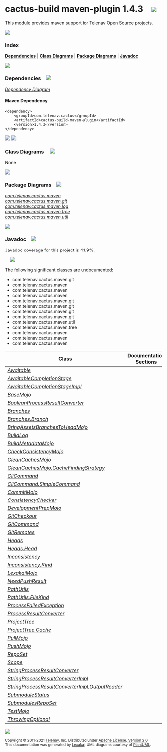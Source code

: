 [//]: # (start-user-text)



[//]: # (end-user-text)

# cactus-build maven-plugin 1.4.3 &nbsp;&nbsp; <img src="https://telenav.github.io/telenav-assets/images/icons//gears-32.png" srcset="https://telenav.github.io/telenav-assets/images/icons//gears-32-2x.png 2x"/>

This module provides maven support for Telenav Open Source projects.

<img src="https://telenav.github.io/telenav-assets/images/separators/horizontal-line-512.png" srcset="https://telenav.github.io/telenav-assets/images/separators/horizontal-line-512-2x.png 2x"/>

### Index



[**Dependencies**](#dependencies) | [**Class Diagrams**](#class-diagrams) | [**Package Diagrams**](#package-diagrams) | [**Javadoc**](#javadoc)

<img src="https://telenav.github.io/telenav-assets/images/separators/horizontal-line-512.png" srcset="https://telenav.github.io/telenav-assets/images/separators/horizontal-line-512-2x.png 2x"/>

### Dependencies <a name="dependencies"></a> &nbsp;&nbsp; <img src="https://telenav.github.io/telenav-assets/images/icons/dependencies-32.png" srcset="https://telenav.github.io/telenav-assets/images/icons/dependencies-32-2x.png 2x"/>

[*Dependency Diagram*](https://telenav.github.io/cactus-build-assets/1.4.3/lexakai/cactus-build/maven-plugin/documentation/diagrams/dependencies.svg)

#### Maven Dependency

    <dependency>
        <groupId>com.telenav.cactus</groupId>
        <artifactId>cactus-build-maven-plugin</artifactId>
        <version>1.4.3</version>
    </dependency>

<img src="https://telenav.github.io/telenav-assets/images/separators/horizontal-line-128.png" srcset="https://telenav.github.io/telenav-assets/images/separators/horizontal-line-128-2x.png 2x"/>

[//]: # (start-user-text)



[//]: # (end-user-text)

<img src="https://telenav.github.io/telenav-assets/images/separators/horizontal-line-128.png" srcset="https://telenav.github.io/telenav-assets/images/separators/horizontal-line-128-2x.png 2x"/>

### Class Diagrams <a name="class-diagrams"></a> &nbsp; &nbsp; <img src="https://telenav.github.io/telenav-assets/images/icons/diagram-40.png" srcset="https://telenav.github.io/telenav-assets/images/icons/diagram-40-2x.png 2x"/>

None

<img src="https://telenav.github.io/telenav-assets/images/separators/horizontal-line-128.png" srcset="https://telenav.github.io/telenav-assets/images/separators/horizontal-line-128-2x.png 2x"/>

### Package Diagrams <a name="package-diagrams"></a> &nbsp;&nbsp; <img src="https://telenav.github.io/telenav-assets/images/icons/box-24.png" srcset="https://telenav.github.io/telenav-assets/images/icons/box-24-2x.png 2x"/>

[*com.telenav.cactus.maven*](https://telenav.github.io/cactus-build-assets/1.4.3/lexakai/cactus-build/maven-plugin/documentation/diagrams/com.telenav.cactus.maven.svg)  
[*com.telenav.cactus.maven.git*](https://telenav.github.io/cactus-build-assets/1.4.3/lexakai/cactus-build/maven-plugin/documentation/diagrams/com.telenav.cactus.maven.git.svg)  
[*com.telenav.cactus.maven.log*](https://telenav.github.io/cactus-build-assets/1.4.3/lexakai/cactus-build/maven-plugin/documentation/diagrams/com.telenav.cactus.maven.log.svg)  
[*com.telenav.cactus.maven.tree*](https://telenav.github.io/cactus-build-assets/1.4.3/lexakai/cactus-build/maven-plugin/documentation/diagrams/com.telenav.cactus.maven.tree.svg)  
[*com.telenav.cactus.maven.util*](https://telenav.github.io/cactus-build-assets/1.4.3/lexakai/cactus-build/maven-plugin/documentation/diagrams/com.telenav.cactus.maven.util.svg)

<img src="https://telenav.github.io/telenav-assets/images/separators/horizontal-line-128.png" srcset="https://telenav.github.io/telenav-assets/images/separators/horizontal-line-128-2x.png 2x"/>

### Javadoc <a name="javadoc"></a> &nbsp;&nbsp; <img src="https://telenav.github.io/telenav-assets/images/icons/books-24.png" srcset="https://telenav.github.io/telenav-assets/images/icons/books-24-2x.png 2x"/>

Javadoc coverage for this project is 43.9%.  
  
&nbsp; &nbsp; <img src="https://telenav.github.io/telenav-assets/images/meter/meter-40-96.png" srcset="https://telenav.github.io/telenav-assets/images/meter/meter-40-96-2x.png 2x"/>


The following significant classes are undocumented:  

- com.telenav.cactus.maven.git  
- com.telenav.cactus.maven  
- com.telenav.cactus.maven  
- com.telenav.cactus.maven  
- com.telenav.cactus.maven.git  
- com.telenav.cactus.maven.git  
- com.telenav.cactus.maven.git  
- com.telenav.cactus.maven.git  
- com.telenav.cactus.maven.util  
- com.telenav.cactus.maven.tree  
- com.telenav.cactus.maven  
- com.telenav.cactus.maven  
- com.telenav.cactus.maven

| Class | Documentation Sections |
|---|---|
| [*Awaitable*](https://telenav.github.io/cactus-build-assets/1.4.3/javadoc/cactus-build/cactus.build.maven.plugin////////////////////////////////////////.html) |  |  
| [*AwaitableCompletionStage*](https://telenav.github.io/cactus-build-assets/1.4.3/javadoc/cactus-build/cactus.build.maven.plugin///////////////////////////////////////////////////////.html) |  |  
| [*AwaitableCompletionStageImpl*](https://telenav.github.io/cactus-build-assets/1.4.3/javadoc/cactus-build/cactus.build.maven.plugin///////////////////////////////////////////////////////////.html) |  |  
| [*BaseMojo*](https://telenav.github.io/cactus-build-assets/1.4.3/javadoc/cactus-build/cactus.build.maven.plugin//////////////////////////////////.html) |  |  
| [*BooleanProcessResultConverter*](https://telenav.github.io/cactus-build-assets/1.4.3/javadoc/cactus-build/cactus.build.maven.plugin////////////////////////////////////////////////////////////.html) |  |  
| [*Branches*](https://telenav.github.io/cactus-build-assets/1.4.3/javadoc/cactus-build/cactus.build.maven.plugin//////////////////////////////////////.html) |  |  
| [*Branches.Branch*](https://telenav.github.io/cactus-build-assets/1.4.3/javadoc/cactus-build/cactus.build.maven.plugin/////////////////////////////////////////////.html) |  |  
| [*BringAssetsBranchesToHeadMojo*](https://telenav.github.io/cactus-build-assets/1.4.3/javadoc/cactus-build/cactus.build.maven.plugin///////////////////////////////////////////////////////.html) |  |  
| [*BuildLog*](https://telenav.github.io/cactus-build-assets/1.4.3/javadoc/cactus-build/cactus.build.maven.plugin//////////////////////////////////////.html) |  |  
| [*BuildMetadataMojo*](https://telenav.github.io/cactus-build-assets/1.4.3/javadoc/cactus-build/cactus.build.maven.plugin///////////////////////////////////////////.html) |  |  
| [*CheckConsistencyMojo*](https://telenav.github.io/cactus-build-assets/1.4.3/javadoc/cactus-build/cactus.build.maven.plugin//////////////////////////////////////////////.html) |  |  
| [*CleanCachesMojo*](https://telenav.github.io/cactus-build-assets/1.4.3/javadoc/cactus-build/cactus.build.maven.plugin/////////////////////////////////////////.html) |  |  
| [*CleanCachesMojo.CacheFindingStrategy*](https://telenav.github.io/cactus-build-assets/1.4.3/javadoc/cactus-build/cactus.build.maven.plugin//////////////////////////////////////////////////////////////.html) |  |  
| [*CliCommand*](https://telenav.github.io/cactus-build-assets/1.4.3/javadoc/cactus-build/cactus.build.maven.plugin/////////////////////////////////////////.html) |  |  
| [*CliCommand.SimpleCommand*](https://telenav.github.io/cactus-build-assets/1.4.3/javadoc/cactus-build/cactus.build.maven.plugin///////////////////////////////////////////////////////.html) |  |  
| [*CommitMojo*](https://telenav.github.io/cactus-build-assets/1.4.3/javadoc/cactus-build/cactus.build.maven.plugin////////////////////////////////////.html) |  |  
| [*ConsistencyChecker*](https://telenav.github.io/cactus-build-assets/1.4.3/javadoc/cactus-build/cactus.build.maven.plugin/////////////////////////////////////////////////.html) |  |  
| [*DevelopmentPrepMojo*](https://telenav.github.io/cactus-build-assets/1.4.3/javadoc/cactus-build/cactus.build.maven.plugin/////////////////////////////////////////////.html) |  |  
| [*GitCheckout*](https://telenav.github.io/cactus-build-assets/1.4.3/javadoc/cactus-build/cactus.build.maven.plugin/////////////////////////////////////////.html) |  |  
| [*GitCommand*](https://telenav.github.io/cactus-build-assets/1.4.3/javadoc/cactus-build/cactus.build.maven.plugin////////////////////////////////////////.html) |  |  
| [*GitRemotes*](https://telenav.github.io/cactus-build-assets/1.4.3/javadoc/cactus-build/cactus.build.maven.plugin////////////////////////////////////////.html) |  |  
| [*Heads*](https://telenav.github.io/cactus-build-assets/1.4.3/javadoc/cactus-build/cactus.build.maven.plugin///////////////////////////////////.html) |  |  
| [*Heads.Head*](https://telenav.github.io/cactus-build-assets/1.4.3/javadoc/cactus-build/cactus.build.maven.plugin////////////////////////////////////////.html) |  |  
| [*Inconsistency*](https://telenav.github.io/cactus-build-assets/1.4.3/javadoc/cactus-build/cactus.build.maven.plugin////////////////////////////////////////////.html) |  |  
| [*Inconsistency.Kind*](https://telenav.github.io/cactus-build-assets/1.4.3/javadoc/cactus-build/cactus.build.maven.plugin/////////////////////////////////////////////////.html) |  |  
| [*LexakaiMojo*](https://telenav.github.io/cactus-build-assets/1.4.3/javadoc/cactus-build/cactus.build.maven.plugin/////////////////////////////////////.html) |  |  
| [*NeedPushResult*](https://telenav.github.io/cactus-build-assets/1.4.3/javadoc/cactus-build/cactus.build.maven.plugin////////////////////////////////////////////.html) |  |  
| [*PathUtils*](https://telenav.github.io/cactus-build-assets/1.4.3/javadoc/cactus-build/cactus.build.maven.plugin////////////////////////////////////////.html) |  |  
| [*PathUtils.FileKind*](https://telenav.github.io/cactus-build-assets/1.4.3/javadoc/cactus-build/cactus.build.maven.plugin/////////////////////////////////////////////////.html) |  |  
| [*ProcessFailedException*](https://telenav.github.io/cactus-build-assets/1.4.3/javadoc/cactus-build/cactus.build.maven.plugin/////////////////////////////////////////////////////.html) |  |  
| [*ProcessResultConverter*](https://telenav.github.io/cactus-build-assets/1.4.3/javadoc/cactus-build/cactus.build.maven.plugin/////////////////////////////////////////////////////.html) |  |  
| [*ProjectTree*](https://telenav.github.io/cactus-build-assets/1.4.3/javadoc/cactus-build/cactus.build.maven.plugin//////////////////////////////////////////.html) |  |  
| [*ProjectTree.Cache*](https://telenav.github.io/cactus-build-assets/1.4.3/javadoc/cactus-build/cactus.build.maven.plugin////////////////////////////////////////////////.html) |  |  
| [*PullMojo*](https://telenav.github.io/cactus-build-assets/1.4.3/javadoc/cactus-build/cactus.build.maven.plugin//////////////////////////////////.html) |  |  
| [*PushMojo*](https://telenav.github.io/cactus-build-assets/1.4.3/javadoc/cactus-build/cactus.build.maven.plugin//////////////////////////////////.html) |  |  
| [*RepoSet*](https://telenav.github.io/cactus-build-assets/1.4.3/javadoc/cactus-build/cactus.build.maven.plugin/////////////////////////////////////.html) |  |  
| [*Scope*](https://telenav.github.io/cactus-build-assets/1.4.3/javadoc/cactus-build/cactus.build.maven.plugin///////////////////////////////.html) |  |  
| [*StringProcessResultConverter*](https://telenav.github.io/cactus-build-assets/1.4.3/javadoc/cactus-build/cactus.build.maven.plugin///////////////////////////////////////////////////////////.html) |  |  
| [*StringProcessResultConverterImpl*](https://telenav.github.io/cactus-build-assets/1.4.3/javadoc/cactus-build/cactus.build.maven.plugin///////////////////////////////////////////////////////////////.html) |  |  
| [*StringProcessResultConverterImpl.OutputReader*](https://telenav.github.io/cactus-build-assets/1.4.3/javadoc/cactus-build/cactus.build.maven.plugin////////////////////////////////////////////////////////////////////////////.html) |  |  
| [*SubmoduleStatus*](https://telenav.github.io/cactus-build-assets/1.4.3/javadoc/cactus-build/cactus.build.maven.plugin/////////////////////////////////////////////.html) |  |  
| [*SubmodulesRepoSet*](https://telenav.github.io/cactus-build-assets/1.4.3/javadoc/cactus-build/cactus.build.maven.plugin///////////////////////////////////////////////.html) |  |  
| [*TestMojo*](https://telenav.github.io/cactus-build-assets/1.4.3/javadoc/cactus-build/cactus.build.maven.plugin//////////////////////////////////.html) |  |  
| [*ThrowingOptional*](https://telenav.github.io/cactus-build-assets/1.4.3/javadoc/cactus-build/cactus.build.maven.plugin///////////////////////////////////////////////.html) |  |  

[//]: # (start-user-text)



[//]: # (end-user-text)

<img src="https://telenav.github.io/telenav-assets/images/separators/horizontal-line-512.png" srcset="https://telenav.github.io/telenav-assets/images/separators/horizontal-line-512-2x.png 2x"/>

<sub>Copyright &#169; 2011-2021 [Telenav](https://telenav.com), Inc. Distributed under [Apache License, Version 2.0](LICENSE)</sub>  
<sub>This documentation was generated by [Lexakai](https://lexakai.org). UML diagrams courtesy of [PlantUML](https://plantuml.com).</sub>
